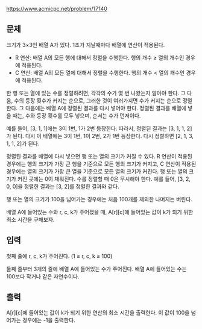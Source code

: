 https://www.acmicpc.net/problem/17140

## 문제
크기가 3×3인 배열 A가 있다. 1초가 지날때마다 배열에 연산이 적용된다.

- R 연산: 배열 A의 모든 행에 대해서 정렬을 수행한다. 행의 개수 ≥ 열의 개수인 경우에 적용된다.
- C 연산: 배열 A의 모든 열에 대해서 정렬을 수행한다. 행의 개수 < 열의 개수인 경우에 적용된다.

한 행 또는 열에 있는 수를 정렬하려면, 각각의 수가 몇 번 나왔는지 알아야 한다. 그 다음, 수의 등장 횟수가 커지는 순으로, 그러한 것이 여러가지면 수가 커지는 순으로 정렬한다. 그 다음에는 배열 A에 정렬된 결과를 다시 넣어야 한다. 정렬된 결과를 배열에 넣을 때는, 수와 등장 횟수를 모두 넣으며, 순서는 수가 먼저이다.

예를 들어, [3, 1, 1]에는 3이 1번, 1가 2번 등장한다. 따라서, 정렬된 결과는 [3, 1, 1, 2]가 된다. 다시 이 배열에는 3이 1번, 1이 2번, 2가 1번 등장한다. 다시 정렬하면 [2, 1, 3, 1, 1, 2]가 된다.

정렬된 결과를 배열에 다시 넣으면 행 또는 열의 크기가 커질 수 있다. R 연산이 적용된 경우에는 행의 크기가 가장 큰 행을 기준으로 모든 행의 크기가 커지고, C 연산이 적용된 경우에는 열의 크기가 가장 큰 열을 기준으로 모든 열의 크기가 커진다. 행 또는 열의 크기가 커진 곳에는 0이 채워진다. 수를 정렬할 때 0은 무시해야 한다. 예를 들어, [3, 2, 0, 0]을 정렬한 결과는 [3, 2]를 정렬한 결과와 같다.

행 또는 열의 크기가 100을 넘어가는 경우에는 처음 100개를 제외한 나머지는 버린다.

배열 A에 들어있는 수와 r, c, k가 주어졌을 때, A[r][c]에 들어있는 값이 k가 되기 위한 최소 시간을 구해보자.

## 입력
첫째 줄에 r, c, k가 주어진다. (1 ≤ r, c, k ≤ 100)

둘째 줄부터 3개의 줄에 배열 A에 들어있는 수가 주어진다. 배열 A에 들어있는 수는 100보다 작거나 같은 자연수이다.

## 출력
A[r][c]에 들어있는 값이 k가 되기 위한 연산의 최소 시간을 출력한다. 이 값이 100을 넘어가는 경우에는 -1을 출력한다.
